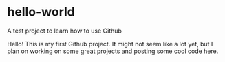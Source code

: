 hello-world
===========

A test project to learn how to use Github

Hello! This is my first Github project. It might not seem like a lot yet, but I plan on working on some great projects and posting some cool code here.

